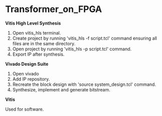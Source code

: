# Transformer_on_FPGA
**Vitis High Level Synthesis**
1. Open vitis_hls terminal.
2. Create project by running 'vitis_hls -f script.tcl' command ensuring all files are in the same directory.
3. Open project by running 'vitis_hls -p script.tcl' command.
4. Export IP after synthesis.

**Vivado Design Suite**
1. Open vivado
2. Add IP repository.
3. Recreate the block design with 'source system_design.tcl' command.
4. Synthesize, implement and generate bitstream.

**Vitis**

Used for software.

